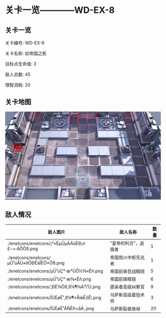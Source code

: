 # 关卡一览————WD-EX-8


## 关卡一览

关卡编号: WD-EX-8

关卡名称: 如帝国之影

目标点生命值: 3

敌人总数: 45

理智消耗: 20


## 关卡地图
![WD-EX-8](./oprMap/WD-EX-8.png)

## 敌人情况

| 敌人图片 | 敌人名称 | 数量  |
|---------|-----|-----|
| ./eneIcons/eneIcons/¡°»ÊµÛµÄÀûÈÐ¡±£¬×·ÁÔÕß.png| “皇帝的利刃”，追猎者  |   1  |
| ./eneIcons/eneIcons/µÛ¹úÅÚ»ðÖÐÊàÏÈÕ×Õß.png| 帝国炮火中枢先兆者  |   1  |
| ./eneIcons/eneIcons/µÛ¹úÇ°·æ°ÙÕ½¾«Èñ.png| 帝国前锋百战精锐  |   5  |
| ./eneIcons/eneIcons/µÛ¹úÇ°·æ¾«Èñ.png| 帝国前锋精锐  |   6  |
| ./eneIcons/eneIcons/¸ÐÈ¾Õß¸ß¼¶¾À²ì¹Ù.png| 感染者高级纠察官  |   9  |
| ./eneIcons/eneIcons/ÎÚÈøË¹¸ß¼¶×ÅîøÊõÊ¦.png| 乌萨斯高级着铠术师  |   3  |
| ./eneIcons/eneIcons/ÎÚÈøË¹ÁÑÊÞ×åÄ¸.png| 乌萨斯裂兽族母  |   20  |
